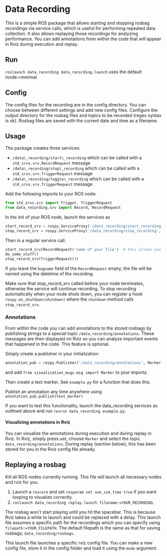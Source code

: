 # Data Recording
This is a simple ROS package that allows starting and stopping rosbag recordings via service calls, 
which is useful for performing repeated data collection. It also allows replaying those recordings for
analyzing performance. You can add annotations from within the code that will appear in Rviz during execution and replay.

## Run
`roslaunch data_recording data_recording.launch` uses the default mode:=minimal.

## Config
The config files for the recording are in the config directory. You can choose between different settings and add new config files.
Configure the output directory for the rosbag files and topics to be recorded (regex syntax is ok).
Rosbag files are saved with the current date and time as a filename.

## Usage

The package creates three services:
* `/data\_recording/start\_recording` which can be called with a `std_srvs.srv.RecordRequest` message
* `/data\_recording/stop\_recording` which can be called with a `std_srvs.srv.TriggerRequest` message
* `/data\_recording/toggle\_recording` which can be called with a `std_srvs.srv.TriggerRequest` message

Add the following imports to your ROS node:

```python
from std_srvs.srv import Trigger, TriggerRequest
from data_recording.srv import Record, RecordRequest
```

In the init of your ROS node, launch the services as
```python
start_record_srv = rospy.ServiceProxy('/data_recording/start_recording', Record)
stop_record_srv = rospy.ServiceProxy('/data_recording/stop_recording', Trigger)
```

Then in a regular service call:

```python
start_record_srv(RecordRequest('name of your file')  # this allows you to modify name based on e.g. the run
do_some_stuff()
stop_record_srv(TriggerRequest())
```

If you leave the `bagname` field of the `RecordRequest` empty, the file will be named using 
the datetime of the recording.

Make sure that stop_record_srv called before your node terminates, otherwise the service will continue recording. 
To stop recording automatically when your node shuts down, you can register a hook `rospy.on_shutdown(shutdown)`
where the `shutdown` method calls `stop_record_srv`.

### Annotations

From within the code you can add annotations to the stored rosbags by publishing 
strings to a special topic `/data_recording/annotations`. These messages are then displayed on Rviz
so you can analyze important events that happened in the code. This feature is optional.

Simply create a publisher in your initialization: 
```python
annotation_pub = rospy.Publisher('/data_recording/annotations', Marker, queue_size=10)
```
and add `from visualization_msgs.msg import Marker` to your imports.

Then create a text marker. See `example.py` for a function that does this.

Publish an annotation any time anywhere using `annotation_pub.publish(text_marker)`

If you want to test this functionality, launch the data_recording services as outlined above and
run `rosrun data_recording example.py`.

#### Visualizing annotations in Rviz

You can visualize the annotations during execution and during replay in Rviz. In Rviz, simply press `add`, choose `Marker` and select the topic `data_recording/annotations`. During replay (section below), this has been stored for you in the Rviz config file already.

## Replaying a rosbag

Kill all ROS nodes currently running. This file will launch all necessary nodes and rviz for you.

1. Launch a `roscore` and set `rosparam set use_sim_time true` if you want looping to visualize correctly.
2. `roslaunch data_recording replay.launch filename:=YOUR_RECORDING`.

The rosbag won't start playing until you hit the spacebar. This is because Rviz takes a while to launch and could be replaced with a delay.
This launch file assumes a specific path for the recordings which you can
specify using `filepath:=YOUR_FILEPATH`. The default filepath is the same as that for saving rosbags;
`data_recording/rosbags`.

This launch file launches a specific rviz config file. You can make a new config file, store it in the config folder and load it using the `mode` argument.


